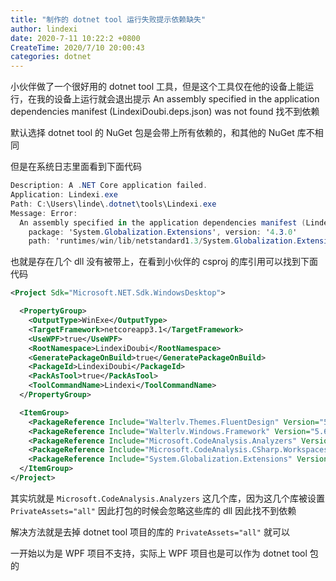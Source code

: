 ```yaml
---
title: "制作的 dotnet tool 运行失败提示依赖缺失"
author: lindexi
date: 2020-7-11 10:22:2 +0800
CreateTime: 2020/7/10 20:00:43
categories: dotnet
---
```


小伙伴做了一个很好用的 dotnet tool 工具，但是这个工具仅在他的设备上能运行，在我的设备上运行就会退出提示 An assembly specified in the application dependencies manifest (LindexiDoubi.deps.json) was not found 找不到依赖

<!--more-->


<!-- CreateTime:2020/7/10 20:00:43 -->

<!-- 发布 -->

默认选择 dotnet tool 的 NuGet 包是会带上所有依赖的，和其他的 NuGet 库不相同

但是在系统日志里面看到下面代码

```csharp
Description: A .NET Core application failed.
Application: Lindexi.exe
Path: C:\Users\linde\.dotnet\tools\Lindexi.exe
Message: Error:
  An assembly specified in the application dependencies manifest (LindexiDoubi.deps.json) was not found:
    package: 'System.Globalization.Extensions', version: '4.3.0'
    path: 'runtimes/win/lib/netstandard1.3/System.Globalization.Extensions.dll'
```

也就是存在几个 dll 没有被带上，在看到小伙伴的 csproj 的库引用可以找到下面代码

```xml
<Project Sdk="Microsoft.NET.Sdk.WindowsDesktop">

  <PropertyGroup>
    <OutputType>WinExe</OutputType>
    <TargetFramework>netcoreapp3.1</TargetFramework>
    <UseWPF>true</UseWPF>
    <RootNamespace>LindexiDoubi</RootNamespace>
    <GeneratePackageOnBuild>true</GeneratePackageOnBuild>
    <PackageId>LindexiDoubi</PackageId>
    <PackAsTool>true</PackAsTool>
    <ToolCommandName>Lindexi</ToolCommandName>
  </PropertyGroup>

  <ItemGroup>
    <PackageReference Include="Walterlv.Themes.FluentDesign" Version="5.6.0" />
    <PackageReference Include="Walterlv.Windows.Framework" Version="5.6.0" />
    <PackageReference Include="Microsoft.CodeAnalysis.Analyzers" Version="3.0.0" PrivateAssets="all" />
    <PackageReference Include="Microsoft.CodeAnalysis.CSharp.Workspaces" Version="3.6.0" PrivateAssets="all" />
    <PackageReference Include="System.Globalization.Extensions" Version="4.3.0"  />
  </ItemGroup>
</Project>
```

其实坑就是 `Microsoft.CodeAnalysis.Analyzers` 这几个库，因为这几个库被设置 `PrivateAssets="all"` 因此打包的时候会忽略这些库的 dll 因此找不到依赖

解决方法就是去掉 dotnet tool 项目的库的 `PrivateAssets="all"` 就可以

一开始以为是 WPF 项目不支持，实际上 WPF 项目也是可以作为 dotnet tool 包的

